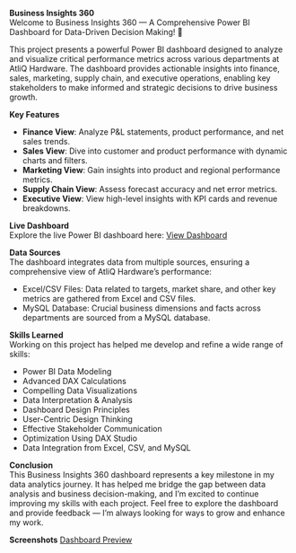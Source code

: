 **Business Insights 360**  
Welcome to Business Insights 360 — A Comprehensive Power BI Dashboard for Data-Driven Decision Making! 🚀

This project presents a powerful Power BI dashboard designed to analyze and visualize critical performance metrics across various departments at AtliQ Hardware. The dashboard provides actionable insights into finance, sales, marketing, supply chain, and executive operations, enabling key stakeholders to make informed and strategic decisions to drive business growth.

**Key Features**  
- **Finance View**: Analyze P&L statements, product performance, and net sales trends.  
- **Sales View**: Dive into customer and product performance with dynamic charts and filters.  
- **Marketing View**: Gain insights into product and regional performance metrics.  
- **Supply Chain View**: Assess forecast accuracy and net error metrics.  
- **Executive View**: View high-level insights with KPI cards and revenue breakdowns.  

**Live Dashboard**  
Explore the live Power BI dashboard here: [View Dashboard](https://app.powerbi.com/view?r=eyJrIjoiZjJlOWM3ZjYtYWM0NC00Yjk5LTkyZjEtNDMyMzk0NWI3ZTc1IiwidCI6ImM2ZTU0OWIzLTVmNDUtNDAzMi1hYWU5LWQ0MjQ0ZGM1YjJjNCJ9)

**Data Sources**  
The dashboard integrates data from multiple sources, ensuring a comprehensive view of AtliQ Hardware’s performance:

- Excel/CSV Files: Data related to targets, market share, and other key metrics are gathered from Excel and CSV files.  
- MySQL Database: Crucial business dimensions and facts across departments are sourced from a MySQL database.

**Skills Learned**  
Working on this project has helped me develop and refine a wide range of skills:  
- Power BI Data Modeling  
- Advanced DAX Calculations  
- Compelling Data Visualizations  
- Data Interpretation & Analysis  
- Dashboard Design Principles  
- User-Centric Design Thinking  
- Effective Stakeholder Communication  
- Optimization Using DAX Studio  
- Data Integration from Excel, CSV, and MySQL

**Conclusion**  
This Business Insights 360 dashboard represents a key milestone in my data analytics journey. It has helped me bridge the gap between data analysis and business decision-making, and I’m excited to continue improving my skills with each project. Feel free to explore the dashboard and provide feedback — I’m always looking for ways to grow and enhance my work.

**Screenshots**
[Dashboard Preview](https://raw.githubusercontent.com/Gagan-Singh-1510/Business-Insights-360/main/Business-Insights-360-Dashboard.png)

